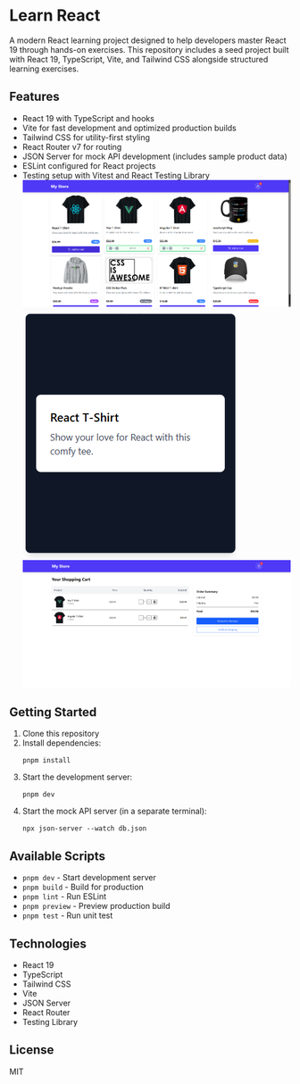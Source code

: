 # Learn React

A modern React learning project designed to help developers master React 19 through hands-on exercises. This repository includes a seed project built with React 19, TypeScript, Vite, and Tailwind CSS alongside structured learning exercises.

## Features

- React 19 with TypeScript and hooks
- Vite for fast development and optimized production builds
- Tailwind CSS for utility-first styling
- React Router v7 for routing
- JSON Server for mock API development (includes sample product data)
- ESLint configured for React projects
- Testing setup with Vitest and React Testing Library
![Store Screenshot](./src/assets/ProductsPage.png)
![Store Screenshot](./src/assets/ProductDescription.png)
![Store Screenshot](./src/assets/CartPage.png)

## Getting Started

1. Clone this repository
2. Install dependencies:
   ```
   pnpm install
   ```
3. Start the development server:
   ```
   pnpm dev
   ```
4. Start the mock API server (in a separate terminal):
   ```
   npx json-server --watch db.json
   ```

## Available Scripts

- `pnpm dev` - Start development server
- `pnpm build` - Build for production
- `pnpm lint` - Run ESLint
- `pnpm preview` - Preview production build
- `pnpm test` - Run unit test

## Technologies

- React 19
- TypeScript
- Tailwind CSS
- Vite
- JSON Server
- React Router
- Testing Library

## License

MIT
